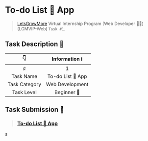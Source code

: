 # To-do List 📃 App

> [LetsGrowMore](https://letsgrowmore.in/) Virtual Internship Program (Web Developer 👨‍💻) (LGMVIP-Web) `Task #1`.

## Task Description 📄

|      👇       |   Information ℹ   |
| :-----------: | :---------------: |
|       ♯       |         1         |
|   Task Name   | To-do List 📃 App |
| Task Category |  Web Development  |
|  Task Level   |    Beginner 🔰    |

## Task Submission 📝

> ### [To-do List 📃 App](https://ixpdk5.csb.app)
s